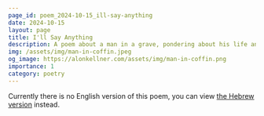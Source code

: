 ```yaml
---
page_id: poem_2024-10-15_ill-say-anything
date: 2024-10-15
layout: page
title: I'll Say Anything
description: A poem about a man in a grave, pondering about his life and what he took with him to that grave
img: /assets/img/man-in-coffin.jpeg
og_image: https://alonkellner.com/assets/img/man-in-coffin.png
importance: 1
category: poetry
---
```


Currently there is no English version of this poem, you can view [the Hebrew version]({{site.baseurl}}/he-il{{page.url}}) instead.
